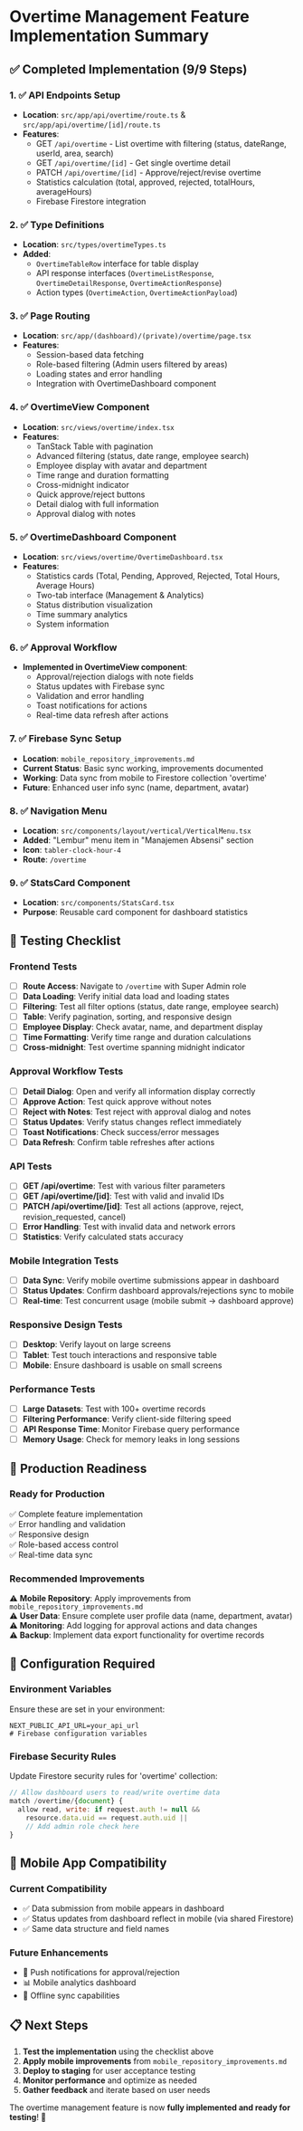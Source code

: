 # Overtime Management Feature Implementation Summary

## ✅ Completed Implementation (9/9 Steps)

### 1. ✅ API Endpoints Setup
- **Location**: `src/app/api/overtime/route.ts` & `src/app/api/overtime/[id]/route.ts`
- **Features**:
  - GET `/api/overtime` - List overtime with filtering (status, dateRange, userId, area, search)
  - GET `/api/overtime/[id]` - Get single overtime detail
  - PATCH `/api/overtime/[id]` - Approve/reject/revise overtime
  - Statistics calculation (total, approved, rejected, totalHours, averageHours)
  - Firebase Firestore integration

### 2. ✅ Type Definitions
- **Location**: `src/types/overtimeTypes.ts`
- **Added**:
  - `OvertimeTableRow` interface for table display
  - API response interfaces (`OvertimeListResponse`, `OvertimeDetailResponse`, `OvertimeActionResponse`)
  - Action types (`OvertimeAction`, `OvertimeActionPayload`)

### 3. ✅ Page Routing
- **Location**: `src/app/(dashboard)/(private)/overtime/page.tsx`
- **Features**:
  - Session-based data fetching
  - Role-based filtering (Admin users filtered by areas)
  - Loading states and error handling
  - Integration with OvertimeDashboard component

### 4. ✅ OvertimeView Component
- **Location**: `src/views/overtime/index.tsx`
- **Features**:
  - TanStack Table with pagination
  - Advanced filtering (status, date range, employee search)
  - Employee display with avatar and department
  - Time range and duration formatting
  - Cross-midnight indicator
  - Quick approve/reject buttons
  - Detail dialog with full information
  - Approval dialog with notes

### 5. ✅ OvertimeDashboard Component
- **Location**: `src/views/overtime/OvertimeDashboard.tsx`
- **Features**:
  - Statistics cards (Total, Pending, Approved, Rejected, Total Hours, Average Hours)
  - Two-tab interface (Management & Analytics)
  - Status distribution visualization
  - Time summary analytics
  - System information

### 6. ✅ Approval Workflow
- **Implemented in OvertimeView component**:
  - Approval/rejection dialogs with note fields
  - Status updates with Firebase sync
  - Validation and error handling
  - Toast notifications for actions
  - Real-time data refresh after actions

### 7. ✅ Firebase Sync Setup
- **Location**: `mobile_repository_improvements.md`
- **Current Status**: Basic sync working, improvements documented
- **Working**: Data sync from mobile to Firestore collection 'overtime'
- **Future**: Enhanced user info sync (name, department, avatar)

### 8. ✅ Navigation Menu
- **Location**: `src/components/layout/vertical/VerticalMenu.tsx`
- **Added**: "Lembur" menu item in "Manajemen Absensi" section
- **Icon**: `tabler-clock-hour-4`
- **Route**: `/overtime`

### 9. ✅ StatsCard Component
- **Location**: `src/components/StatsCard.tsx`
- **Purpose**: Reusable card component for dashboard statistics

## 🧪 Testing Checklist

### Frontend Tests
- [ ] **Route Access**: Navigate to `/overtime` with Super Admin role
- [ ] **Data Loading**: Verify initial data load and loading states
- [ ] **Filtering**: Test all filter options (status, date range, employee search)
- [ ] **Table**: Verify pagination, sorting, and responsive design
- [ ] **Employee Display**: Check avatar, name, and department display
- [ ] **Time Formatting**: Verify time range and duration calculations
- [ ] **Cross-midnight**: Test overtime spanning midnight indicator

### Approval Workflow Tests
- [ ] **Detail Dialog**: Open and verify all information display correctly
- [ ] **Approve Action**: Test quick approve without notes
- [ ] **Reject with Notes**: Test reject with approval dialog and notes
- [ ] **Status Updates**: Verify status changes reflect immediately
- [ ] **Toast Notifications**: Check success/error messages
- [ ] **Data Refresh**: Confirm table refreshes after actions

### API Tests
- [ ] **GET /api/overtime**: Test with various filter parameters
- [ ] **GET /api/overtime/[id]**: Test with valid and invalid IDs  
- [ ] **PATCH /api/overtime/[id]**: Test all actions (approve, reject, revision_requested, cancel)
- [ ] **Error Handling**: Test with invalid data and network errors
- [ ] **Statistics**: Verify calculated stats accuracy

### Mobile Integration Tests
- [ ] **Data Sync**: Verify mobile overtime submissions appear in dashboard
- [ ] **Status Updates**: Confirm dashboard approvals/rejections sync to mobile
- [ ] **Real-time**: Test concurrent usage (mobile submit → dashboard approve)

### Responsive Design Tests
- [ ] **Desktop**: Verify layout on large screens
- [ ] **Tablet**: Test touch interactions and responsive table
- [ ] **Mobile**: Ensure dashboard is usable on small screens

### Performance Tests
- [ ] **Large Datasets**: Test with 100+ overtime records
- [ ] **Filtering Performance**: Verify client-side filtering speed
- [ ] **API Response Time**: Monitor Firebase query performance
- [ ] **Memory Usage**: Check for memory leaks in long sessions

## 🚀 Production Readiness

### Ready for Production
✅ Complete feature implementation  
✅ Error handling and validation  
✅ Responsive design  
✅ Role-based access control  
✅ Real-time data sync  

### Recommended Improvements
⚠️ **Mobile Repository**: Apply improvements from `mobile_repository_improvements.md`  
⚠️ **User Data**: Ensure complete user profile data (name, department, avatar)  
⚠️ **Monitoring**: Add logging for approval actions and data changes  
⚠️ **Backup**: Implement data export functionality for overtime records  

## 🔧 Configuration Required

### Environment Variables
Ensure these are set in your environment:
```env
NEXT_PUBLIC_API_URL=your_api_url
# Firebase configuration variables
```

### Firebase Security Rules
Update Firestore security rules for 'overtime' collection:
```javascript
// Allow dashboard users to read/write overtime data
match /overtime/{document} {
  allow read, write: if request.auth != null && 
    resource.data.uid == request.auth.uid || 
    // Add admin role check here
}
```

## 📱 Mobile App Compatibility

### Current Compatibility
- ✅ Data submission from mobile appears in dashboard
- ✅ Status updates from dashboard reflect in mobile (via shared Firestore)
- ✅ Same data structure and field names

### Future Enhancements
- 📧 Push notifications for approval/rejection
- 📊 Mobile analytics dashboard
- 🔄 Offline sync capabilities

## 📋 Next Steps

1. **Test the implementation** using the checklist above
2. **Apply mobile improvements** from `mobile_repository_improvements.md`
3. **Deploy to staging** for user acceptance testing
4. **Monitor performance** and optimize as needed
5. **Gather feedback** and iterate based on user needs

The overtime management feature is now **fully implemented and ready for testing**! 🎉
